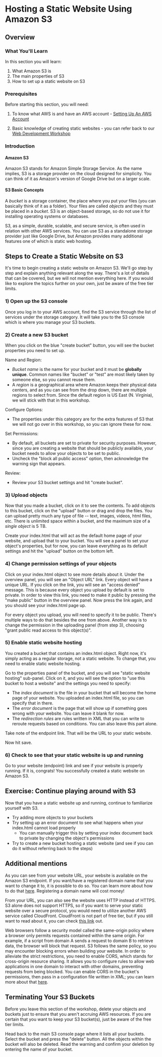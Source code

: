 # Hosting a Static Website Using Amazon S3

## Overview
### What You'll Learn

In this section you will learn:

1. What Amazon S3 is
2. The main properties of S3
3. How to set up a static website on S3

### Prerequisites

Before starting this section, you will need:

1. To know what AWS is and have an AWS account - [Setting Up An AWS Account](https://github.com/HackBinghamton/CloudComputingWorkshop/blob/master/Intro/SettingUpAWS.md)

2. Basic knowledge of creating static websites - you can refer back to our [Web Development Workshop](https://github.com/HackBinghamton/WebDevelopmentWorkshop)

### Introduction
#### Amazon S3
Amazon S3 stands for Amazon Simple Storage Service. As the name implies, S3 is a storage provider on the cloud designed for simplicity. You can think of it as Amazon's version of Google Drive but on a larger scale.

#### S3 Basic Concepts

A *bucket* is a storage container, the place where you put your files (you can basically think of it as a folder). Your files are called *objects* and they must be placed in a *bucket*. S3 is an object-based storage, so do not use it for installing operating systems or databases.

S3, as a simple, durable, scalable, and secure service, is often used in relation with other AWS services. You can use S3 as a standalone storage provider just like Google Drive, but Amazon provides many additional features one of which is static web hosting.

## Steps to Create a Static Website on S3

It's time to begin creating a static website on Amazon S3. We'll go step by step and explain anything relevant along the way. There's a lot of details that can be covered, but we will not mention everything here. If you would like to explore the topics further on your own, just be aware of the free tier limits.

### 1) Open up the S3 console
Once you log in to your AWS account, find the S3 service through the list of services under the storage category. It will take you to the S3 console which is where you manage your S3 buckets.

### 2) Create a new S3 bucket
When you click on the blue "create bucket" button, you will see the bucket properties you need to set up.

Name and Region:
* *Bucket name* is the name for your bucket and it must be **globally unique**. Common names like "bucket" or "test" are most likely taken by someone else, so you cannot reuse them.
* A *region* is a geographical area where Amazon keeps their physical data centers, and as you can see from the drop down, there are multiple regions to select from. Since the default region is US East (N. Virginia), we will stick with that in this workshop.

Configure Options:
* The properties under this category are for the extra features of S3 that we will not go over in this workshop, so you can ignore these for now.

Set Permissions:
* By default, all buckets are set to private for security purposes. However, since you are creating a website that should be publicly available, your bucket needs to allow your objects to be set to public.
* Uncheck the "block all public access" option, then acknowledge the warning sign that appears.

Review:
* Review your S3 bucket settings and hit "create bucket".

### 3) Upload objects

Now that you made a bucket, click on it to see the contents. To add objects to this bucket, click on the "upload" button or drag and drop the files. You can upload pretty much any type of file -- text, images, videos, html files, etc. There is unlimited space within a bucket, and the maximum size of a *single object* is 5 TB.

Create your index.html that will act as the default home page of your website, and upload that to your bucket. You will see a panel to set your object's properties, but for now, you can leave everything as its default settings and hit the "upload" button on the bottom left.

### 4) Change permission settings of your objects

Click on your index.html object to see more details about it. Under the overview panel, you will see an "Object URL" link. Every object will have a unique URL. If you click on the link, you will see an "access denied" message. This is because every object you upload by default is set to private. In order to view this link, you need to make it public by pressing the "make public" button in the overview panel. Now press the link again, and you should see your index.html page up.

For every object you upload, you will need to specify it to be public. There's multiple ways to do that besides the one from above. Another way is to change the permission in the uploading panel (from step 3), choosing "grant public read access to this object(s)".


### 5) Enable static website hosting

You created a bucket that contains an index.html object. Right now, it's simply acting as a regular storage, not a static website. To change that, you need to enable static website hosting.

Go to the properties panel of the bucket, and you will see "static website hosting" sub-panel. Click on it, and you will see the option to "use this bucket to host a website" and the settings you need to specify:

* The *index document* is the file in your bucket that will become the home page of your website. You uploaded an index.html file, so you can specify that in there.
* The *error document* is the page that will show up if something goes wrong with your website. You can leave it blank for now.
* The *redirection rules* are rules written in XML that you can write to reroute requests based on conditions. You can also leave this part alone.

Take note of the endpoint link. That will be the URL to your static website.

Now hit save.

### 6) Check to see that your static website is up and running

Go to your website (endpoint) link and see if your website is properly running. If it is, congrats! You successfully created a static website on Amazon S3.

## Exercise: Continue playing around with S3

Now that you have a static website up and running, continue to familiarize yourself with S3.
* Try adding more objects to your buckets
* Try setting up an error document to see what happens when your index.html cannot load properly
  * You can manually trigger this by setting your index document back to private by changing the object's permissions
* Try to create a new bucket hosting a static website (and see if you can do it without referring back to the steps)

## Additional mentions

As you can see from your website URL, your website is available on the Amazon S3 endpoint. If you want/have a registered domain name that you want to change it to, it is possible to do so. You can learn more about how to do that [here](https://docs.aws.amazon.com/AmazonS3/latest/dev/website-hosting-custom-domain-walkthrough.html). Registering a domain name will cost money!

From your URL, you can also see the website uses HTTP instead of HTTPS. S3 alone does not support HTTPS, so if you want to serve your static website over a secure protocol, you would need to utilize another AWS service called CloudFront. CloudFront is not part of free tier, but if you still want to read about it, you can check [this link](https://aws.amazon.com/premiumsupport/knowledge-center/cloudfront-serve-static-website/) out.

Web browsers follow a security model called the same-origin policy where a browser only permits requests contained within the same origin. For example, if a script from domain A sends a request to domain B to retrieve data, the browser will block that request. S3 follows the same policy, so you may encounter blocking errors when building your website. In order to alleviate the strict restrictions, you need to enable CORS, which stands for cross-origin resource sharing. It allows you to configure rules to allow web applications in one domain to interact with other domains, preventing requests from being blocked. You can enable CORS in the bucket's permissions, then pass in a configuration file written in XML; you can learn more about that [here](https://docs.aws.amazon.com/AmazonS3/latest/dev/cors.html#how-do-i-enable-cors).

## Terminating Your S3 Buckets

Before you leave this section of the workshop, delete your objects and buckets just to ensure that you aren't accruing AWS resources. If you are certain that you want to keep your S3 bucket(s), just be aware of the free tier limits.

Head back to the main S3 console page where it lists all your buckets. Select the bucket and press the "delete" button. All the objects within the bucket will also be deleted. Read the warning and confirm your deletion by entering the name of your bucket.
